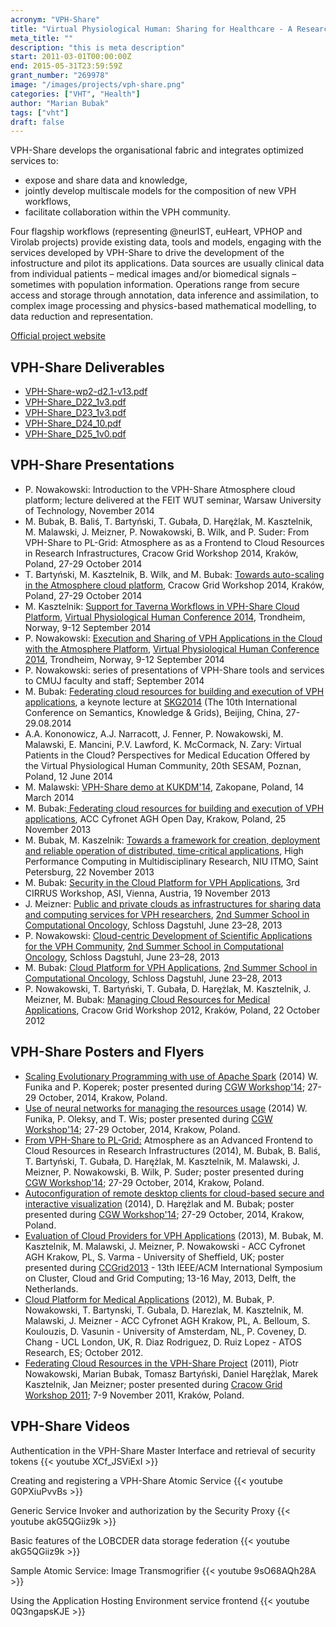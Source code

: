 ```yaml
---
acronym: "VPH-Share"
title: "Virtual Physiological Human: Sharing for Healthcare - A Research Environment"
meta_title: ""
description: "this is meta description"
start: 2011-03-01T00:00:00Z
end: 2015-05-31T23:59:59Z
grant_number: "269978"
image: "/images/projects/vph-share.png"
categories: ["VHT", "Health"]
author: "Marian Bubak"
tags: ["vht"]
draft: false
---
```


VPH-Share develops the organisational fabric and integrates optimized services
to:
  - expose and share data and knowledge,
  - jointly develop multiscale models for the composition of new VPH workflows,
  - facilitate collaboration within the VPH community.

Four flagship workflows (representing @neurIST, euHeart, VPHOP and Virolab
projects) provide existing data, tools and models, engaging with the services
developed by VPH-Share to drive the development of
the infostructure and pilot its applications. Data sources are usually clinical
data from individual patients – medical images and/or biomedical signals –
sometimes with population information. Operations range from secure access and
storage through annotation, data inference and assimilation, to complex image
processing and physics-based mathematical modelling, to data reduction and
representation.

[Official project website](http://www.vph-share.eu/)

## VPH-Share Deliverables
- [VPH-Share-wp2-d2.1-v13.pdf](/vph_share/vph-share-wp2-d2.1-v13.pdf)
- [VPH-Share_D22_1v3.pdf](/vph_share/VPH-Share_D22_1v3.pdf)
- [VPH-Share_D23_1v3.pdf](/vph_share/VPH-Share_D23_1v3.pdf)
- [VPH-Share_D24_10.pdf](/vph_share/VPH-Share_D24_10.pdf)
- [VPH-Share_D25_1v0.pdf](/vph_share/VPH-Share_D25_1v0.pdf)


## VPH-Share Presentations

- P. Nowakowski: Introduction to the VPH-Share Atmosphere cloud platform; lecture delivered at the FEIT WUT seminar, Warsaw University of Technology, November 2014
- M. Bubak, B. Baliś, T. Bartyński, T. Gubała, D. Harężlak, M. Kasztelnik, M. Malawski, J. Meizner, P. Nowakowski, B. Wilk, and P. Suder: From VPH-Share to PL-Grid: Atmosphere as as a Frontend to Cloud Resources in Research Infrastructures, Cracow Grid Workshop 2014, Kraków, Poland, 27-29 October 2014
- T. Bartyński, M. Kasztelnik, B. Wilk, and M. Bubak: [Towards auto-scaling in the Atmosphere cloud platform](/vph_share/s8-5-cgw14), Cracow Grid Workshop 2014, Kraków, Poland, 27-29 October 2014
- M. Kasztelnik: [Support for Taverna Workflows in VPH-Share Cloud Platform](/vph_share/VPH-Share-vph2014-atmo-taverna-v4), [Virtual Physiological Human Conference 2014](http://www.ntnu.edu/vph2014/programme), Trondheim, Norway, 9-12 September 2014
- P. Nowakowski: [Execution and Sharing of VPH Applications in the Cloud with the Atmosphere Platform](/vph_share/VPH-Share-vph2014-1v1), [Virtual Physiological Human Conference 2014](http://www.ntnu.edu/vph2014/programme), Trondheim, Norway, 9-12 September 2014
- P. Nowakowski: series of presentations of VPH-Share tools and services to CMUJ faculty and staff; September 2014
- M. Bubak: [Federating cloud resources for building and execution of VPH applications](/vph_share/MB-VPH-Share-SKG2014.pptx), a keynote lecture at [SKG2014](http://www.knowledgegrid.net/skg2014/) (The 10th International Conference on Semantics, Knowledge & Grids), Beijing, China, 27-29.08.2014
- A.A. Kononowicz, A.J. Narracott, J. Fenner, P. Nowakowski, M. Malawski, E. Mancini, P.V. Lawford, K. McCormack, N. Zary: Virtual Patients in the Cloud? Perspectives for Medical Education Offered by the Virtual Physiological Human Community, 20th SESAM, Poznan, Poland, 12 June 2014
- M. Malawski: [VPH-Share demo at KUKDM'14](https://www.youtube.com/watch?v=Twv_3yyJGbQ&list=PLoXMdcagfc3knPLgNrkM_tfv8StNCDLDo), Zakopane, Poland, 14 March 2014
- M. Bubak:[ Federating cloud resources for building and execution of VPH applications](/vph_share/VPHShareDzOCyf25112013MB.pptx), ACC Cyfronet AGH Open Day, Krakow, Poland, 25 November 2013
- M. Bubak, M. Kaszelnik: [Towards a framework for creation, deployment and reliable operation of distributed, time-critical applications](/vph_share/SimCity-CIS-MB-MK-21-11-2013.pptx), High Performance Computing in Multidisciplinary Research, NIU ITMO, Saint Petersburg, 22 November 2013
- M. Bubak: [Security in the Cloud Platform for VPH Applications](/vph_share/VPH-cirrus-MB-final.pptx), 3rd CIRRUS Workshop, ASI, Vienna, Austria, 19 November 2013
- J. Meizner: [Public and private clouds as infrastructures for sharing data and computing services for VPH researchers](/vph_share/JM_Daghstul_v2.pptx), [2nd Summer School in Computational Oncology](http://www.dagstuhl.de/en/program/calendar/evhp/?semnr=13262), Schloss Dagstuhl, June 23–28, 2013
- P. Nowakowski: [Cloud-centric Development of Scientific Applications for the VPH Community](/vph_share/dagstuhl_cloudapps.pptx), [2nd Summer School in Computational Oncology](http://www.dagstuhl.de/en/program/calendar/evhp/?semnr=13262), Schloss Dagstuhl, June 23–28, 2013
- M. Bubak: [Cloud Platform for VPH Applications](/vph_share/VPH-Share-CloudPlatform-Dagstuhl2013-f.pptx), [2nd Summer School in Computational Oncology](http://www.dagstuhl.de/en/program/calendar/evhp/?semnr=13262), Schloss Dagstuhl, June 23–28, 2013
- P. Nowakowski, T. Bartyński, T. Gubała, D. Harężlak, M. Kasztelnik, J. Meizner, M. Bubak: [Managing Cloud Resources for Medical Applications](/vph_share/05-vph.pptx), Cracow Grid Workshop 2012, Kraków, Poland, 22 October 2012


## VPH-Share Posters and Flyers

- [Scaling Evolutionary Programming with use of Apache Spark](/vph_share/CGW2014_poster_koperek.pdf) (2014) W. Funika and P. Koperek; poster presented during [CGW Workshop'14](http://www.cyfronet.krakow.pl/cgw14/); 27-29 October, 2014, Krakow, Poland.
- [Use of neural networks for managing the resources usage](/vph_share/CGW14-poster_wis_oleksy.pdf) (2014) W. Funika, P. Oleksy, and T. Wis; poster presented during [CGW Workshop'14](http://www.cyfronet.krakow.pl/cgw14/); 27-29 October, 2014, Krakow, Poland.
- [From VPH-Share to PL-Grid:](/vph_share/vph-cgw-poster-v4.pdf) Atmosphere as an Advanced Frontend to Cloud Resources in Research Infrastructures (2014), M. Bubak, B. Baliś, T. Bartyński, T. Gubała, D. Harężlak, M. Kasztelnik, M. Malawski, J. Meizner, P. Nowakowski, B. Wilk, P. Suder; poster presented during [CGW Workshop'14](http://www.cyfronet.krakow.pl/cgw14/); 27-29 October, 2014, Krakow, Poland.
- [Autoconfiguration of remote desktop clients for cloud-based secure and interactive visualization](/vph_share/cloud-vnc-poster-v4_CGW14.pdf) (2014), D. Harężlak and M. Bubak; poster presented during [CGW Workshop'14](http://www.cyfronet.krakow.pl/cgw14/); 27-29 October, 2014, Krakow, Poland.
- [Evaluation of Cloud Providers for VPH Applications](/vph_share/Evaluation_of_Cloud_Providers_for_VPH_Applications.pdf) (2013), M. Bubak, M. Kasztelnik, M. Malawski, J. Meizner, P. Nowakowski - ACC Cyfronet AGH Krakow, PL, S. Varma - University of Sheffield, UK; poster presented during [CCGrid2013](http://www.pds.ewi.tudelft.nl/ccgrid2013) - 13th IEEE/ACM  International Symposium on Cluster, Cloud and Grid Computing; 13-16 May, 2013, Delft, the Netherlands.
- [Cloud Platform for Medical Applications](/vph_share/VPH-Share-poster2012_A4.png) (2012), M. Bubak, P. Nowakowski, T. Bartynski, T. Gubala, D. Harezlak, M. Kasztelnik, M. Malawski, J. Meizner - ACC Cyfronet AGH Krakow, PL, A. Belloum, S. Koulouzis, D. Vasunin - University of Amsterdam, NL, P. Coveney, D. Chang - UCL London, UK, R. Diaz Rodriguez, D. Ruiz Lopez - ATOS Research, ES; October 2012.
- [Federating Cloud Resources in the VPH-Share Project](/vph_share/VPH-Share-poster_CGW11-A4.pdf) (2011), Piotr Nowakowski, Marian Bubak, Tomasz Bartyński, Daniel Harężlak, Marek Kasztelnik, Jan Meizner; poster presented during [Cracow Grid Workshop 2011](http://www.cyfronet.pl/cgw11/); 7-9 November 2011, Kraków, Poland.


## VPH-Share Videos

Authentication in the VPH-Share Master Interface and retrieval of security tokens
{{< youtube XCf_JSViExI >}}

Creating and registering a VPH-Share Atomic Service
{{< youtube G0PXiuPvvBs >}}

Generic Service Invoker and authorization by the Security Proxy
{{< youtube akG5QGiiz9k >}}

Basic features of the LOBCDER data storage federation
{{< youtube akG5QGiiz9k >}}


Sample Atomic Service: Image Transmogrifier
{{< youtube 9sO68AQh28A >}}

Using the Application Hosting Environment service frontend
{{< youtube 0Q3ngapsKJE >}}
